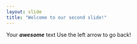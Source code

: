 ```yaml
---
layout: slide
title: "Welcome to our second slide!"
---
```

Your __*awesome*__ text
Use the left arrow to go back!
